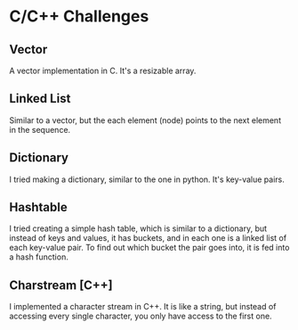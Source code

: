 # C/C++ Challenges
## Vector
A vector implementation in C. It's a resizable array.

## Linked List
Similar to a vector, but the each element (node) points to the next element in the sequence.

## Dictionary
I tried making a dictionary, similar to the one in python. It's key-value pairs.

## Hashtable
I tried creating a simple hash table, which is similar to a dictionary, but instead of keys and values, it has buckets, and in each one is a linked list of each key-value pair. To find out which bucket the pair goes into, it is fed into a hash function.

## Charstream [C++]
I implemented a character stream in C++. It is like a string, but instead of accessing every single character, you only have access to the first one.
